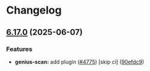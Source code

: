 # Changelog

## [6.17.0](https://github.com/danielsogl/awesome-cordova-plugins/compare/genius-scan-v6.16.0...genius-scan-v6.17.0) (2025-06-07)


### Features

* **genius-scan:** add plugin ([#4775](https://github.com/danielsogl/awesome-cordova-plugins/issues/4775)) [skip ci] ([90efdc9](https://github.com/danielsogl/awesome-cordova-plugins/commit/90efdc9481fa8b45d10f47de1b3081c177630e99))
